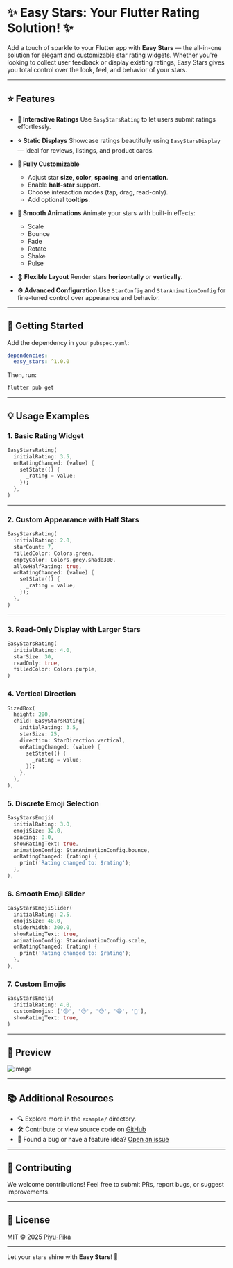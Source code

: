 
# ✨ Easy Stars: Your Flutter Rating Solution! ✨

Add a touch of sparkle to your Flutter app with **Easy Stars** — the all-in-one solution for elegant and customizable star rating widgets. Whether you're looking to collect user feedback or display existing ratings, Easy Stars gives you total control over the look, feel, and behavior of your stars.

---

## ⭐ Features

* **🌟 Interactive Ratings**
  Use `EasyStarsRating` to let users submit ratings effortlessly.

* **⭐ Static Displays**
  Showcase ratings beautifully using `EasyStarsDisplay` — ideal for reviews, listings, and product cards.

* **🎨 Fully Customizable**

  * Adjust star **size**, **color**, **spacing**, and **orientation**.
  * Enable **half-star** support.
  * Choose interaction modes (tap, drag, read-only).
  * Add optional **tooltips**.

* **💫 Smooth Animations**
  Animate your stars with built-in effects:

  * Scale
  * Bounce
  * Fade
  * Rotate
  * Shake
  * Pulse

* **↕️ Flexible Layout**
  Render stars **horizontally** or **vertically**.

* **⚙️ Advanced Configuration**
  Use `StarConfig` and `StarAnimationConfig` for fine-tuned control over appearance and behavior.

---

## 🚀 Getting Started

Add the dependency in your `pubspec.yaml`:

```yaml
dependencies:
  easy_stars: ^1.0.0
```

Then, run:

```bash
flutter pub get
```

---

## 💡 Usage Examples

### 1. **Basic Rating Widget**

```dart
EasyStarsRating(
  initialRating: 3.5,
  onRatingChanged: (value) {
    setState(() {
      _rating = value;
    });
  },
)
```

---

### 2. **Custom Appearance with Half Stars**

```dart
EasyStarsRating(
  initialRating: 2.0,
  starCount: 7,
  filledColor: Colors.green,
  emptyColor: Colors.grey.shade300,
  allowHalfRating: true,
  onRatingChanged: (value) {
    setState(() {
      _rating = value;
    });
  },
)
```

---

### 3. **Read-Only Display with Larger Stars**

```dart
EasyStarsRating(
  initialRating: 4.0,
  starSize: 30,
  readOnly: true,
  filledColor: Colors.purple,
)
```
### 4. **Vertical Direction**

```dart
SizedBox(
  height: 200,
  child: EasyStarsRating(
    initialRating: 3.5,
    starSize: 25,
    direction: StarDirection.vertical,
    onRatingChanged: (value) {
      setState(() {
        _rating = value;
      });
    },
  ),
),
```

### 5. **Discrete Emoji Selection**

```dart
EasyStarsEmoji(
  initialRating: 3.0,
  emojiSize: 32.0,
  spacing: 8.0,
  showRatingText: true,
  animationConfig: StarAnimationConfig.bounce,
  onRatingChanged: (rating) {
    print('Rating changed to: $rating');
  },
),
```

### 6. **Smooth Emoji Slider**

```dart
EasyStarsEmojiSlider(
  initialRating: 2.5,
  emojiSize: 48.0,
  sliderWidth: 300.0,
  showRatingText: true,
  animationConfig: StarAnimationConfig.scale,
  onRatingChanged: (rating) {
    print('Rating changed to: $rating');
  },
),
```

### 7. **Custom Emojis**

```dart
EasyStarsEmoji(
  initialRating: 4.0,
  customEmojis: ['😡', '😔', '😑', '😃', '🤩'],
  showRatingText: true,
)
```



---

## 📸 Preview

![image](https://github.com/user-attachments/assets/5fe1ad61-d91c-4f5c-8bf0-23db8153d069)

---

## 📚 Additional Resources

* 🔍 Explore more in the `example/` directory.
* 🛠 Contribute or view source code on [GitHub](https://github.com/Piyu-Pika/easy_stars)
* 🐞 Found a bug or have a feature idea? [Open an issue](https://github.com/Piyu-Pika/easy_stars/issues)

---

## 🙌 Contributing

We welcome contributions! Feel free to submit PRs, report bugs, or suggest improvements.

---

## 🏁 License

MIT © 2025 [Piyu-Pika](https://github.com/Piyu-Pika)

---

Let your stars shine with **Easy Stars**! 🌟
